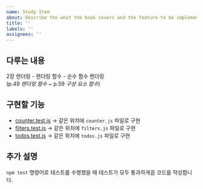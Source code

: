 ```yaml
---
name: Study Item
about: Describe the what the book covers and the feature to be implemented
title: ''
labels: ''
assignees: ''
---
```


## 다루는 내용

2장 렌더링 - 렌더링 함수 - 순수 함수 렌더링 <br/>(p.49 _렌더링 함수_ ~ p.59 _구성 요소 함수_)

## 구현할 기능

- [counter.test.js](../../02.%20렌더링/02/view/counter.test.js) -> 같은 위치에 `counter.js` 파일로 구현
- [filters.test.js](../../02.%20렌더링/02/view/filters.test.js) -> 같은 위치에 `filters.js` 파일로 구현
- [todos.test.js](../../02.%20렌더링/02/view/todos.test.js) -> 같은 위치에 `todos.js` 파일로 구현

## 추가 설명

`npm test` 명령어로 테스트를 수행했을 때 테스트가 모두 통과하게끔 코드를 작성합니다.

